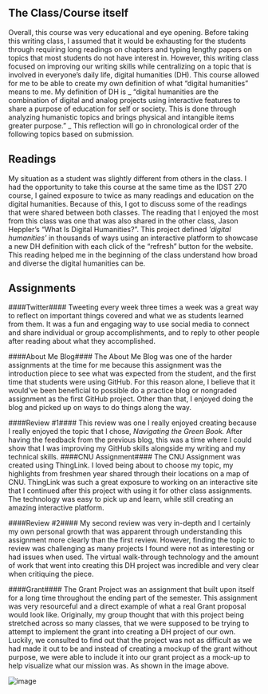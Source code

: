##  The Class/Course itself  ##
Overall, this course was very educational and eye opening. Before taking this writing class, I assumed that it would be exhausting for the students through requiring long readings on chapters and typing lengthy papers on topics that most students do not have interest in. However, this writing class focused on improving our writing skills while centralizing on a topic that is involved in everyone’s daily life, digital humanities (DH). This course allowed for me to be able to create my own definition of what “digital humanities” means to me. My definition of DH is _ “digital humanities are the combination of digital and analog projects using interactive features to share a purpose of education for self or society. This is done through analyzing humanistic topics and brings physical and intangible items greater purpose.” _ This reflection will go in chronological order of the following topics based on submission.


## Readings ##
My situation as a student was slightly different from others in the class. I had the opportunity to take this course at the same time as the IDST 270 course, I gained exposure to twice as many readings and education on the digital humanities. Because of this, I got to discuss some of the readings that were shared between both classes. The reading that I enjoyed the most from this class was one that was also shared in the other class, Jason Heppler’s “What Is Digital Humanities?”. This project defined _'digital humanities'_ in thousands of ways using an interactive platform to showcase a new DH definition with each click of the “refresh” button for the website. This reading helped me in the beginning of the class understand how broad and diverse the digital humanities can be.


## Assignments ##

####Twitter####
Tweeting every week three times a week was a great way to reflect on important things covered and what we as students learned from them. It was a fun and engaging way to use social media to connect and share individual or group accomplishments, and to reply to other people after reading about what they accomplished.

####About Me Blog####
The About Me Blog was one of the harder assignments at the time for me because this assignment was the introduction piece to see what was expected from the student, and the first time that students were using GitHub. For this reason alone, I believe that it would’ve been beneficial to possible do a practice blog or nongraded assignment as the first GitHub project. Other than that, I enjoyed doing the blog and picked up on ways to do things along the way. 

####Review #1####
This review was one I really enjoyed creating because I really enjoyed the topic that I chose, _Navigating the Green Book._ After having the feedback from the previous blog, this was a time where I could show that I was improving my GitHub skills alongside my writing and my technical skills. 
####CNU Assignment####
The CNU Assignment was created using ThingLink. I loved being about to choose my topic, my highlights from freshmen year shared through their locations on a map of CNU. ThingLink was such a great exposure to working on an interactive site that I continued after this project with using it for other class assignments. The technology was easy to pick up and learn, while still creating an amazing interactive platform. 

####Review #2####
My second review was very in-depth and I certainly my own personal growth that was apparent through understanding this assignment more clearly than the first review. However, finding the topic to review was challenging as many projects I found were not as interesting or had issues when used. The virtual walk-through technology and the amount of work that went into creating this DH project was incredible and very clear when critiquing the piece. 

####Grant####
The Grant Project was an assignment that built upon itself for a long time throughout the ending part of the semester. This assignment was very resourceful and a direct example of what a real Grant proposal would look like. Originally, my group thought that with this project being stretched across so many classes, that we were supposed to be trying to attempt to implement the grant into creating a DH project of our own. Luckily, we consulted to find out that the project was not as difficult as we had made it out to be and instead of creating a mockup of the grant without purpose, we were able to include it into our grant project as a mock-up to help visualize what our mission was.  As shown in the image above.


![image](https://user-images.githubusercontent.com/89606656/145501560-37bfb163-bc82-404d-bb08-dc07b4555e56.png)
